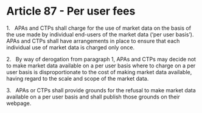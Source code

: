 # Article 87 - Per user fees


1.   APAs and CTPs shall charge for the use of market data on the basis of the use made by individual end-users of the market data (‘per user basis’). APAs and CTPs shall have arrangements in place to ensure that each individual use of market data is charged only once.

2.   By way of derogation from paragraph 1, APAs and CTPs may decide not to make market data available on a per user basis where to charge on a per user basis is disproportionate to the cost of making market data available, having regard to the scale and scope of the market data.

3.   APAs or CTPs shall provide grounds for the refusal to make market data available on a per user basis and shall publish those grounds on their webpage.
